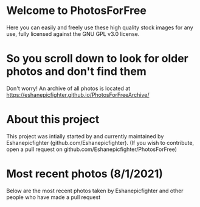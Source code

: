 # Welcome to PhotosForFree

Here you can easily and freely use these high quality stock images for any use, fully licensed against the GNU GPL v3.0 license. 

# So you scroll down to look for older photos and don't find them
Don't worry! An archive of all photos is located at https://eshanepicfighter.github.io/PhotosForFreeArchive/

# About this project

This project was intially started by and currently maintained by Eshanepicfighter (github.com/Eshanepicfighter). (If you wish to contribute, open a pull request on github.com/Eshanepicfighter/PhotosForFree)


# Most recent photos (8/1/2021)
Below are the most recent photos taken by Eshanepicfighter and other people who have made a pull request

